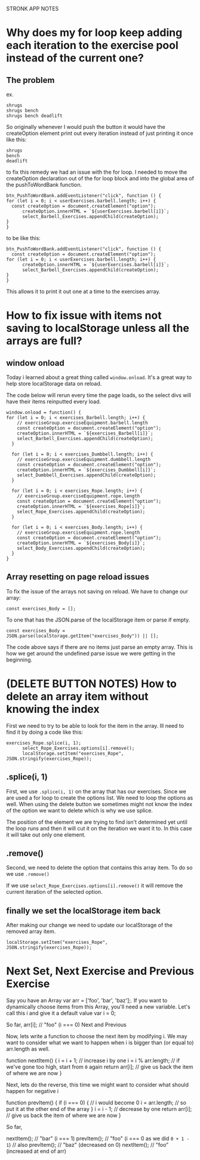 STRONK APP NOTES

# Why does my for loop keep adding each iteration to the exercise pool instead of the current one?

## The problem

ex.

```
shrugs
shrugs bench
shrugs bench deadlift
```

So originally whenever I would push the button it would have the createOption element print out every iteration instead of just printing it once like this:

```
shrugs
bench
deadlift
```

to fix this remedy we had an issue with the for loop. I needed to move the createOption declaration out of the for loop block and into the global area of the pushToWordBank function.

```
btn_PushToWordBank.addEventListener("click", function () {
for (let i = 0; i < userExercises.barbell.length; i++) {
  const createOption = document.createElement("option");
      createOption.innerHTML = `${userExercises.barbell[i]}`;
      select_Barbell_Exercises.appendChild(createOption);
}
}
```

to be like this:

```
btn_PushToWordBank.addEventListener("click", function () {
  const createOption = document.createElement("option");
for (let i = 0; i < userExercises.barbell.length; i++) {
      createOption.innerHTML = `${userExercises.barbell[i]}`;
      select_Barbell_Exercises.appendChild(createOption);
}
}
```

This allows it to print it out one at a time to the exercises array.

# How to fix issue with items not saving to localStorage unless all the arrays are full?

## window onload

Today i learned about a great thing called `window.onload`. It's a great way to help store localStorage data on reload.

The code below will rerun every time the page loads, so the select divs will have their items reinputted every load.

```
window.onload = function() {
for (let i = 0; i < exercises_Barbell.length; i++) {
    // exerciseGroup.exerciseEquipment.barbell.length
    const createOption = document.createElement("option");
    createOption.innerHTML = `${exercises_Barbell[i]}`;
    select_Barbell_Exercises.appendChild(createOption);
  }

  for (let i = 0; i < exercises_Dumbbell.length; i++) {
    // exerciseGroup.exerciseEquipment.dumbbell.length
    const createOption = document.createElement("option");
    createOption.innerHTML = `${exercises_Dumbbell[i]}`;
    select_Dumbbell_Exercises.appendChild(createOption);
  }

  for (let i = 0; i < exercises_Rope.length; i++) {
    // exerciseGroup.exerciseEquipment.rope.length
    const createOption = document.createElement("option");
    createOption.innerHTML = `${exercises_Rope[i]}`;
    select_Rope_Exercises.appendChild(createOption);
  }

  for (let i = 0; i < exercises_Body.length; i++) {
    // exerciseGroup.exerciseEquipment.rope.length
    const createOption = document.createElement("option");
    createOption.innerHTML = `${exercises_Body[i]}`;
    select_Body_Exercises.appendChild(createOption);
  }
}
```

## Array resetting on page reload issues

To fix the issue of the arrays not saving on reload. We have to change our array:

```
const exercises_Body = [];
```

To one that has the JSON.parse of the localStorage item or parse if empty.

```
const exercises_Body = JSON.parse(localStorage.getItem("exercises_Body")) || [];
```

The code above says if there are no items just parse an empty array. This is how we get around the undefined parse issue we were getting in the beginning.

# (DELETE BUTTON NOTES) How to delete an array item without knowing the index

First we need to try to be able to look for the item in the array. Ill need to find it by doing a code like this:

```
exercises_Rope.splice(i, 1);
      select_Rope_Exercises.options[i].remove();
      localStorage.setItem("exercises_Rope", JSON.stringify(exercises_Rope));
```

## .splice(i, 1)

First, we use `.splice(i, 1)` on the array that has our exercises. Since we are used a for loop to create the options list. We need to loop the options as well. When using the delete button we sometimes might not know the index of the option we want to delete which is why we use splice.

The position of the element we are trying to find isn't determined yet until the loop runs and then it will cut it on the iteration we want it to. In this case it will take out only one element.

## .remove()

Second, we need to delete the option that contains this array item. To do so we use `.remove()`

If we use `select_Rope_Exercises.options[i].remove()` it will remove the current iteration of the selected option.

## finally we set the localStorage item back

After making our change we need to update our localStorage of the removed array item.

```
localStorage.setItem("exercises_Rope", JSON.stringify(exercises_Rope));
```

# Next Set, Next Exercise and Previous Exercise

Say you have an Array var arr = ['foo', 'bar', 'baz'];.
If you want to dynamically choose items from this Array, you'll need a new variable. Let's call this i and give it a default value var i = 0;

So far, arr[i]; // "foo" (i === 0)
Next and Previous

Now, lets write a function to choose the next item by modifying i. We may want to consider what we want to happen when i is bigger than (or equal to) arr.length as well.

function nextItem() {
i = i + 1; // increase i by one
i = i % arr.length; // if we've gone too high, start from `0` again
return arr[i]; // give us back the item of where we are now
}

Next, lets do the reverse, this time we might want to consider what should happen for negative i

function prevItem() {
if (i === 0) { // i would become 0
i = arr.length; // so put it at the other end of the array
}
i = i - 1; // decrease by one
return arr[i]; // give us back the item of where we are now
}

So far,

nextItem(); // "bar" (i === 1)
prevItem(); // "foo" (i === 0 as we did `0 + 1 - 1`)
// also
prevItem(); // "baz" (decreased on 0)
nextItem(); // "foo" (increased at end of arr)
